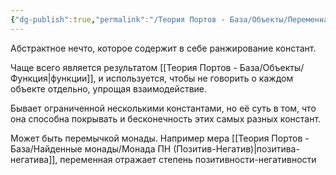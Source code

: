 ```yaml
---
{"dg-publish":true,"permalink":"/Теория Портов - База/Объекты/Переменная/"}
---
```


Абстрактное нечто, которое содержит в себе ранжирование констант.

Чаще всего является результатом [[Теория Портов - База/Объекты/Функция\|функции]],
и используется, чтобы не говорить о каждом объекте отдельно, упрощая взаимодействие.

Бывает ограниченной несколькими константами, но её суть в том, что она способна покрывать и бесконечность этих самых разных констант.

Может быть перемычкой монады. Например мера [[Теория Портов - База/Найденные монады/Монада ПН (Позитив-Негатив)\|позитива-негатива]], переменная отражает степень позитивности-негативности